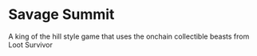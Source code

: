 # Savage Summit
A king of the hill style game that uses the onchain collectible beasts from Loot Survivor
